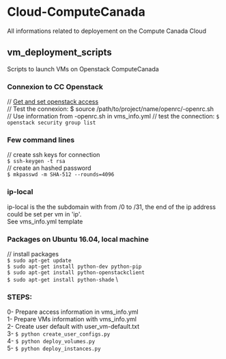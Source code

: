 # Cloud-ComputeCanada
All informations related to deployement on the Compute Canada Cloud

## vm_deployment_scripts
Scripts to launch VMs on Openstack ComputeCanada

### Connexion to CC Openstack
// [Get and set openstack access](https://docs.computecanada.ca/wiki/OpenStack_Command_Line_Clients#Connecting_CLI_to_OpenStack) \
// Test the connexion:
$ source /path/to/project/name/openrc/<project name>-openrc.sh \
// Use information from <project name>-openrc.sh in vms_info.yml
// test the connection:
`$ openstack security group list`

### Few command lines
// create ssh keys for connection \
`$ ssh-keygen -t rsa` \
// create an hashed password \
`$ mkpasswd -m SHA-512 --rounds=4096`

### ip-local
ip-local is the the subdomain with from /0 to /31, the end of the ip address could be set per vm in 'ip'. \
See vms_info.yml template

### Packages on Ubuntu 16.04, local machine
// install packages \
`$ sudo apt-get update` \
`$ sudo apt-get install python-dev python-pip` \
`$ sudo apt-get install python-openstackclient` \
`$ sudo apt-get install python-shade` \

### STEPS:
0- Prepare access information in vms_info.yml \
1- Prepare VMs information with vms_info.yml \
2- Create user default with user_vm-default.txt \
3- `$ python create_user_configs.py` \
4- `$ python deploy_volumes.py` \
5- `$ python deploy_instances.py`
